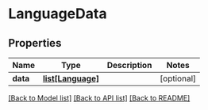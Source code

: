 # LanguageData

## Properties
Name | Type | Description | Notes
------------ | ------------- | ------------- | -------------
**data** | [**list[Language]**](Language.md) |  | [optional] 

[[Back to Model list]](../README.md#documentation-for-models) [[Back to API list]](../README.md#documentation-for-api-endpoints) [[Back to README]](../README.md)


